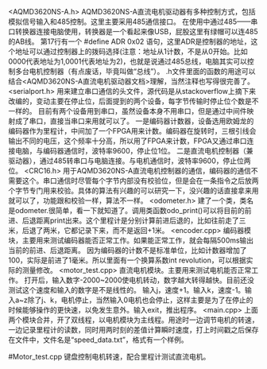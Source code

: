 <AQMD3620NS-A.h>
  AQMD3620NS-A直流电机驱动器有多种控制方式，包括模拟信号输入和485控制。这里主要采用485通信接口。
  在使用中通过485——串口转换器连接电脑使用，转换器是一个看起来像USB，屁股这里有绿帽可以连485的AB线。
  第17行有一个 #define ADR 0x02 语句，这里ADR是控制器的地址，这个地址可以通过控制器上的拨码选择(注意：地址从1计数，不是从0开始。比如0000代表地址为1,0001代表地址为2)，也就是说通过485总线，电脑其实可以控制多台电机控制器（有点废话，毕竟叫做“总线”）。
  .h文件里面的函数的用途可以结合<AQMD3620NS-A直流电机驱动器文档>理解，当然注释也写得很完善了。
<serialport.h>
  用来建立串口通信的头文件，源代码是从stackoverflow上摘下来改编的，变动主要在停止位，后面提到的两个设备，每字节传输时停止位个数是不一样的。
  目前有两个设备用到串口，虽然设备本身不用串口，但是通过中间件映射成了串口，直接当串口来用就可以了。
  一是编码器计数器，设备选用欧姆龙的编码器作为里程计，中间加了一个FPGA用来计数。编码器在旋转时，三根引线会输出不同的电压，这个频率十分高，所以用了FPGA来计数，FPGA又通过串口连接电脑，与编码器通信时，波特率9600，停止位1位。
  二是直流电机控制器（兼驱动器），通过485转串口与电脑连接。与电机通信时，波特率9600，停止位两位。
<CRC16.h>
  用于AQMD3620NS-A直流电机控制器的通信，编码器的通信不需要这个。串口通信时尽管每个字节内部没有校验位，但是会在一条指令之后放两个字节专门用来校验。具体的算法有兴趣的可以研究一下，没兴趣的话直接拿来用就可以了，功能跟和校验一样，算法不一样。
<odometer.h>
  建了一个类，类名是odometer.很简单，看一下就知道了。调用类函数odo_print()可以将目前的前进、后退距离print出来。这个里程计是分别计算前进后退的，比如往前走了三米，后退了两米，它都记录下来，而不是返回+1米。
<encoder.cpp>
  编码器模块，主要用来测试编码器能否正常工作。如果能正常工作，就会每隔500ms输出当前的前进、后退距离。
  因为编码器的计数不是标准单位，比如计数器增加了100，实际是前进了1毫米。所以里面有一个换算系数int revolution，可以根据实际的测量修改。
<motor_test.cpp>
  直流电机模块。主要用来测试电机能否正常工作。
  打开后，输入数字-2000~2000使电机转动，数字越大转得越快。目前还没测试这个速度和输入的数字是不是线性的。
  输入j，速度+1。输入k，速度-1。输入a~z除了j、k，电机停止，当然输入0电机也会停止，这样主要是为了在停止的时候能够操作的更快速，以免发生意外。输入exit，推出程序。
<main.cpp>
  上面两个模块合并，开了双线程，以电机模块为主线程。用途时一边调节电机的转速，一边记录里程计的读数，同时用两时刻的差值计算瞬时速度，打上时间戳之后保存在文件中，文件名是“speed_data.txt”，格式有一个样例。
  

#Motor_test.cpp
键盘控制电机转速，配合里程计测试直流电机。
